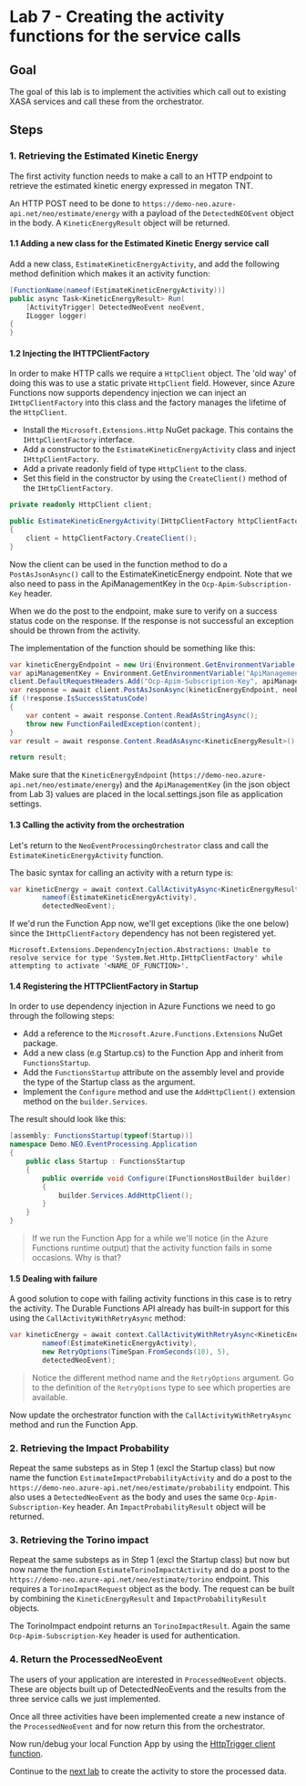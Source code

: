 # Lab 7 -  Creating the activity functions for the service calls

## Goal

The goal of this lab is to implement the activities which call out to existing XASA services and call these from the orchestrator.

## Steps

### 1. Retrieving the Estimated Kinetic Energy

The first activity function needs to make a call to an HTTP endpoint to retrieve the estimated kinetic energy expressed in megaton TNT.

An HTTP POST need to be done to `https://demo-neo.azure-api.net/neo/estimate/energy` with a payload of the `DetectedNEOEvent` object in the body. A `KineticEnergyResult` object will be returned.

#### 1.1  Adding a new class for the Estimated Kinetic Energy service call

Add a new class, `EstimateKineticEnergyActivity`, and add the following method definition which makes it an activity function:

```csharp
[FunctionName(nameof(EstimateKineticEnergyActivity))]
public async Task<KineticEnergyResult> Run(
    [ActivityTrigger] DetectedNeoEvent neoEvent,
    ILogger logger)
{
}
```

#### 1.2 Injecting the IHTTPClientFactory

In order to make HTTP calls we require a `HttpClient` object. The 'old way' of doing this was to use a static private `HttpClient` field. However, since Azure Functions now supports dependency injection we can inject an `IHttpClientFactory` into this class and the factory manages the lifetime of the `HttpClient`.

- Install the `Microsoft.Extensions.Http` NuGet package. This contains the `IHttpClientFactory` interface. 
- Add a constructor to the `EstimateKineticEnergyActivity` class and inject `IHttpClientFactory`.
- Add a private readonly field of type `HttpClient` to the class.
- Set this field in the constructor by using the `CreateClient()` method of the `IHttpClientFactory`.

```csharp
private readonly HttpClient client;

public EstimateKineticEnergyActivity(IHttpClientFactory httpClientFactory)
{
    client = httpClientFactory.CreateClient();
}
```

Now the client can be used in the function method to do a `PostAsJsonAsync()` call to the EstimateKineticEnergy endpoint. Note that we also need to pass in the ApiManagementKey in the `Ocp-Apim-Subscription-Key` header.

When we do the post to the endpoint, make sure to verify on a success status code on the response. If the response is not successful an exception should be thrown from the activity.

The implementation of the function should be something like this:

```csharp
var kineticEnergyEndpoint = new Uri(Environment.GetEnvironmentVariable("KineticEnergyEndpoint"));
var apiManagementKey = Environment.GetEnvironmentVariable("ApiManagementKey");
client.DefaultRequestHeaders.Add("Ocp-Apim-Subscription-Key", apiManagementKey);
var response = await client.PostAsJsonAsync(kineticEnergyEndpoint, neoEvent);
if (!response.IsSuccessStatusCode)
{
    var content = await response.Content.ReadAsStringAsync();
    throw new FunctionFailedException(content);
}
var result = await response.Content.ReadAsAsync<KineticEnergyResult>();

return result;
```

Make sure that the `KineticEnergyEndpoint` (`https://demo-neo.azure-api.net/neo/estimate/energy`) and the `ApiManagementKey` (in the json object from Lab 3) values are placed in the local.settings.json file as application settings.

#### 1.3 Calling the activity from the orchestration

Let's return to the `NeoEventProcessingOrchestrator` class and call the `EstimateKineticEnergyActivity` function.

The basic syntax for calling an activity with a return type is:

```csharp
var kineticEnergy = await context.CallActivityAsync<KineticEnergyResult>(
        nameof(EstimateKineticEnergyActivity),
        detectedNeoEvent);
```

If we'd run the Function App now, we'll get exceptions (like the one below) since the `IHttpClientFactory` dependency has not been registered yet.

```
Microsoft.Extensions.DependencyInjection.Abstractions: Unable to resolve service for type 'System.Net.Http.IHttpClientFactory' while attempting to activate '<NAME_OF_FUNCTION>'.
```

#### 1.4 Registering the HTTPClientFactory in Startup

In order to use dependency injection in Azure Functions we need to go through the following steps:

- Add a reference to the `Microsoft.Azure.Functions.Extensions` NuGet package.
- Add a new class (e.g Startup.cs) to the Function App and inherit from `FunctionsStartup`.
- Add the `FunctionsStartup` attribute on the assembly level and provide the type of the Startup class as the argument.
- Implement the `Configure` method and use the `AddHttpClient()` extension method on the `builder.Services`.

The result should look like this:

```csharp
[assembly: FunctionsStartup(typeof(Startup))]
namespace Demo.NEO.EventProcessing.Application
{
    public class Startup : FunctionsStartup
    {
        public override void Configure(IFunctionsHostBuilder builder)
        {
            builder.Services.AddHttpClient();
        }
    }
}
```

> If we run the Function App for a while we'll notice (in the Azure Functions runtime output) that the activity function fails in some occasions. Why is that?

#### 1.5 Dealing with failure

A good solution to cope with failing activity functions in this case is to retry the activity. The Durable Functions API already has built-in support for this using the `CallActivityWithRetryAsync` method:

```csharp
var kineticEnergy = await context.CallActivityWithRetryAsync<KineticEnergyResult>(
        nameof(EstimateKineticEnergyActivity),
        new RetryOptions(TimeSpan.FromSeconds(10), 5), 
        detectedNeoEvent);
```

> Notice the different method name and the `RetryOptions` argument. Go to the definition of the `RetryOptions` type to see which properties are available.

Now update the orchestrator function with the `CallActivityWithRetryAsync` method and run the Function App.

### 2. Retrieving the Impact Probability

Repeat the same substeps as in Step 1 (excl the Startup class) but now name the function `EstimateImpactProbabilityActivity` and do a post to the `https://demo-neo.azure-api.net/neo/estimate/probability` endpoint. This also uses a `DetectedNeoEvent` as the body and uses the same `Ocp-Apim-Subscription-Key` header. An `ImpactProbabilityResult` object will be returned.

### 3. Retrieving the Torino impact

Repeat the same substeps as in Step 1 (excl the Startup class) but now but now name the function `EstimateTorinoImpactActivity` and do a post to the `https://demo-neo.azure-api.net/neo/estimate/torino` endpoint. This requires a `TorinoImpactRequest` object as the body. The request can be built by combining the `KineticEnergyResult` and `ImpactProbabilityResult` objects.

 The TorinoImpact endpoint returns an `TorinoImpactResult`. Again the same `Ocp-Apim-Subscription-Key` header is used for authentication.

### 4. Return the ProcessedNeoEvent

The users of your application are interested in `ProcessedNeoEvent` objects. These are objects built up of DetectedNeoEvents and the results from the three service calls we just implemented.

Once all three activities have been implemented create a new instance of the `ProcessedNeoEvent` and for now return this from the orchestrator.

Now run/debug your local Function App by using the [HttpTrigger client function](../http/start_orchestration.http).

Continue to the [next lab](08_create_activity_function_storage.md) to create the activity to store the processed data.
